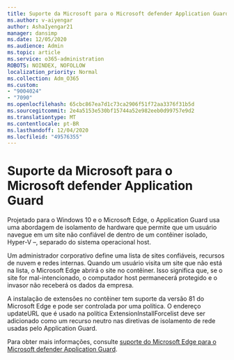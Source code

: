 ```yaml
---
title: Suporte da Microsoft para o Microsoft defender Application Guard
ms.author: v-aiyengar
author: AshaIyengar21
manager: dansimp
ms.date: 12/05/2020
ms.audience: Admin
ms.topic: article
ms.service: o365-administration
ROBOTS: NOINDEX, NOFOLLOW
localization_priority: Normal
ms.collection: Adm_O365
ms.custom:
- "9004024"
- "7090"
ms.openlocfilehash: 65cbc867ea7d1c73ca2906f51f72aa3376f31b5d
ms.sourcegitcommit: 2e4a5153e530bf15744a52e982eeb0d99757e9d2
ms.translationtype: MT
ms.contentlocale: pt-BR
ms.lasthandoff: 12/04/2020
ms.locfileid: "49576355"
---
```

# <a name="microsoft-edges-support-for-microsoft-defender-application-guard"></a>Suporte da Microsoft para o Microsoft defender Application Guard

Projetado para o Windows 10 e o Microsoft Edge, o Application Guard usa uma abordagem de isolamento de hardware que permite que um usuário navegue em um site não confiável de dentro de um contêiner isolado, Hyper-V –, separado do sistema operacional host.

Um administrador corporativo define uma lista de sites confiáveis, recursos de nuvem e redes internas. Quando um usuário visita um site que não está na lista, o Microsoft Edge abrirá o site no contêiner. Isso significa que, se o site for mal-intencionado, o computador host permanecerá protegido e o invasor não receberá os dados da empresa.

A instalação de extensões no contêiner tem suporte da versão 81 do Microsoft Edge e pode ser controlada por uma política. O endereço updateURL que é usado na política ExtensionInstallForcelist deve ser adicionado como um recurso neutro nas diretivas de isolamento de rede usadas pelo Application Guard.

Para obter mais informações, consulte [suporte do Microsoft Edge para o Microsoft defender Application Guard](https://go.microsoft.com/fwlink/?linkid=2134229).
